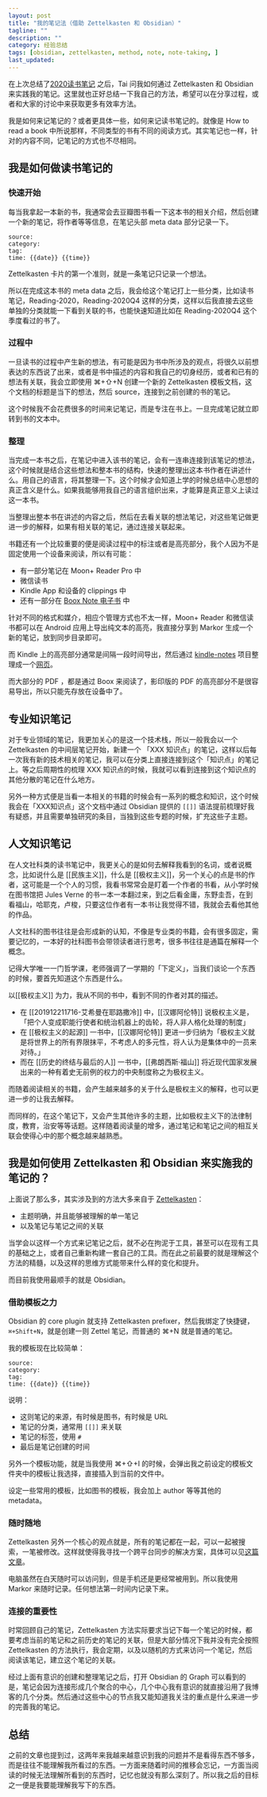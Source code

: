 ```yaml
---
layout: post
title: "我的笔记法（借助 Zettelkasten 和 Obsidian）"
tagline: ""
description: ""
category: 经验总结
tags: [obsidian, zettelkasten, method, note, note-taking, ]
last_updated: 
---
```


在上次总结了[2020读书笔记](/post/2020/12/reading-in-year-2020.html) 之后，Tai 问我如何通过 Zettelkasten 和 Obsidian 来实践我的笔记。这里就也正好总结一下我自己的方法，希望可以在分享过程，或者和大家的讨论中来获取更多有效率方法。

我是如何来记笔记的？或者更具体一些，如何来记读书笔记的。就像是 How to read a book 中所说那样，不同类型的书有不同的阅读方式。其实笔记也一样，针对的内容不同，记笔记的方式也不尽相同。

## 我是如何做读书笔记的

### 快速开始
每当我拿起一本新的书，我通常会去豆瓣图书看一下这本书的相关介绍，然后创建一个新的笔记，将作者等等信息，在笔记头部 meta data 部分记录一下。

```
source:
category:
tag: 
time: {{date}} {{time}}
```

Zettelkasten 卡片的第一个准则，就是一条笔记只记录一个想法。

所以在完成这本书的 meta data 之后，我会给这个笔记打上一些分类，比如读书笔记，Reading-2020，Reading-2020Q4 这样的分类，这样以后我直接去这些单独的分类就能一下看到关联的书，也能快速知道比如在 Reading-2020Q4 这个季度看过的书了。


### 过程中
一旦读书的过程中产生新的想法，有可能是因为书中所涉及的观点，将很久以前想表达的东西说了出来，或者是书中描述的内容和我自己的切身经历，或者和已有的想法有关联，我会立即使用 ⌘+⇧+N 创建一个新的 Zettelkasten 模板文档，这个文档的标题是当下的想法，然后 source，连接到之前创建的书的笔记。

这个时候我不会花费很多的时间来记笔记，而是专注在书上。一旦完成笔记就立即转到书的文本中。

### 整理
当完成一本书之后，在笔记中进入该书的笔记，会有一连串连接到该笔记的想法，这个时候就是结合这些想法和整本书的结构，快速的整理出这本书作者在讲述什么。用自己的语言，将其整理一下。这个时候才会知道上学的时候总结中心思想的真正含义是什么。如果我能够用我自己的语言组织出来，才能算是真正意义上读过这一本书。

当整理出整本书在讲述的内容之后，然后在去看关联的想法笔记，对这些笔记做更进一步的解释，如果有相关联的笔记，通过连接关联起来。

书籍还有一个比较重要的便是阅读过程中的标注或者是高亮部分，我个人因为不是固定使用一个设备来阅读，所以有可能：

- 有一部分笔记在 Moon+ Reader Pro 中
- 微信读书
- Kindle App 和设备的 clippings 中
- 还有一部分在 [Boox Note 电子书](/post/2019/10/boox-note-pro-2-tips.html) 中

针对不同的格式和媒介，相应个管理方式也不太一样，Moon+ Reader 和微信读书都可以在 Android 应用上导出纯文本的高亮，我直接分享到 Markor 生成一个新的笔记，放到同步目录即可。

而 Kindle 上的高亮部分通常是间隔一段时间导出，然后通过 [kindle-notes](https://github.com/einverne/kindle-notes) 项目整理成一个[网页](https://kindle.einverne.info/)。

而大部分的 PDF ，都是通过 Boox 来阅读了，影印版的 PDF 的高亮部分不是很容易导出，所以只能先存放在设备中了。

## 专业知识笔记
对于专业领域的笔记，我更加关心的是这一个技术栈，所以一般我会以一个 Zettelkasten 的中间层笔记开始，新建一个 「XXX 知识点」的笔记，这样以后每一次我有新的技术相关的笔记，我可以在分类上直接连接到这个「知识点」的笔记上。等之后周期性的梳理 XXX 知识点的时候，我就可以看到连接到这个知识点的其他分散的笔记在什么地方。

另外一种方式便是当看一本相关的书籍的时候会有一系列的概念和知识，这个时候我会在「XXX知识点」这个文档中通过 Obsidian 提供的 `[[]]` 语法提前梳理好我有疑惑，并且需要单独研究的条目，当独到这些专题的时候，扩充这些子主题。


## 人文知识笔记
在人文社科类的读书笔记中，我更关心的是如何去解释我看到的名词，或者说概念，比如说什么是 [[民族主义]]，什么是 [[极权主义]]，另一个关心的点是书的作者，这可能是一个个人的习惯，我看书常常会是盯着一个作者的书看，从小学时候在图书馆把 Jules Verne 的书一本一本翻过来，到之后看金庸，东野圭吾，在到看福山，哈耶克，卢梭，只要这位作者有一本书让我觉得不错，我就会去看他其他的作品。

人文社科的图书往往是会形成新的认知，不像是专业类的书籍，会有很多固定，需要记忆的，一本好的社科图书会带领读者进行思考，很多书往往是通篇在解释一个概念。

记得大学唯一一门哲学课，老师强调了一学期的「下定义」，当我们谈论一个东西的时候，要首先知道这个东西是什么。

以[[极权主义]] 为力，我从不同的书中，看到不同的作者对其的描述。

- 在 [[201912211716-艾希曼在耶路撒冷]] 中，[[汉娜阿伦特]] 说极权主义是，「把个人变成职能行使者和统治机器上的齿轮，将人非人格化处理的制度」
- 在 [[极权主义的起源]] 一书中，[[汉娜阿伦特]] 更进一步归纳为「极权主义就是将世界上的所有界限抹平，不考虑人的多元性，将人认为是集体中的一员来对待。」
- 而在 [[历史的终结与最后的人]] 一书中，[[弗朗西斯·福山]] 将近现代国家发展出来的一种有着史无前例的权力的中央制度称之为极权主义。

而随着阅读相关的书籍，会产生越来越多的关于什么是极权主义的解释，也可以更进一步的让我去解释。

而同样的，在这个笔记下，又会产生其他许多的主题，比如极权主义下的法律制度，教育，治安等等话题。这样随着阅读量的增多，通过笔记和笔记之间的相互关联会使得心中的那个概念越来越熟悉。


## 我是如何使用 Zettelkasten 和 Obsidian 来实施我的笔记的？
上面说了那么多，其实涉及到的方法大多来自于 [Zettelkasten](/post/2020/02/zettelkasten-note-taking-method.html)：

- 主题明确，并且能够被理解的单一笔记
- 以及笔记与笔记之间的关联

当学会以这样一个方式来记笔记之后，就不必在拘泥于工具，甚至可以在现有工具的基础之上，或者自己重新构建一套自己的工具。而在此之前最要的就是理解这个方法的精髓，以及这样的思维方式能带来什么样的变化和提升。

而目前我使用最顺手的就是 Obsidian。

### 借助模板之力
Obsidian 的 core plugin 就支持 Zettelkasten prefixer，然后我绑定了快捷键，`⌘+Shift+N`，就是创建一则 Zettel 笔记，而普通的 ⌘+N 就是普通的笔记。

我的模板现在比较简单：

```
source:
category:
tag: 
time: {{date}} {{time}}
```

说明：

- 这则笔记的来源，有时候是图书，有时候是 URL
- 笔记的分类，通常用 `[[]]` 来关联
- 笔记的标签，使用 `#` 
- 最后是笔记创建的时间

另外一个模板功能，就是当我使用 ⌘+⇧+I 的时候，会弹出我之前设定的模板文件夹中的模板让我选择，直接插入到当前的文件中。

设定一些常用的模板，比如图书的模板，我会加上 author 等等其他的 metadata。


### 随时随地
Zettelkasten 另外一个核心的观点就是，所有的笔记都在一起，可以一起被搜索，一笔被修改。这样就使得我寻找一个跨平台同步的解决方案，具体可以见[这篇文章](/post/2020/11/obsidian-sync-acrose-devices-solution.html)。

电脑虽然在白天随时可以访问到，但是手机还是更经常被用到。所以我使用 Markor 来随时记录。任何想法第一时间内记录下来。

### 连接的重要性
时常回顾自己的笔记，Zettelkasten 方法实际要求当记下每一个笔记的时候，都要考虑当前的笔记和之前历史的笔记的关联，但是大部分情况下我并没有完全按照 Zettelkasten 的方法执行，我会定期，以及以随机的方式来访问一个笔记，然后阅读该笔记，建立这个笔记的关联。

经过上面有意识的创建和整理笔记之后，打开 Obsidian 的 Graph 可以看到的是，笔记会因为连接形成几个聚合的中心，几个中心我有意识的就直接沿用了我博客的几个分类。然后通过这些中心的节点我又能知道我关注的重点是什么来进一步的完善我的笔记。


## 总结
之前的文章也提到过，这两年来我越来越意识到我的问题并不是看得东西不够多，而是往往不能理解我所看过的东西。一方面来随着时间的推移会忘记，一方面当阅读的时候无法理解所看到的东西时，记忆也就没有那么深刻了。所以我之后的目标之一便是我要能理解我写下的东西。










